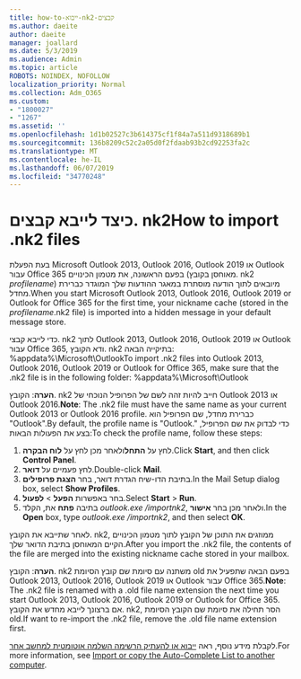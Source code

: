 ```yaml
---
title: how-to-ייבוא-nk2-קבצים
ms.author: daeite
author: daeite
manager: joallard
ms.date: 5/3/2019
ms.audience: Admin
ms.topic: article
ROBOTS: NOINDEX, NOFOLLOW
localization_priority: Normal
ms.collection: Adm_O365
ms.custom:
- "1800027"
- "1267"
ms.assetid: ''
ms.openlocfilehash: 1d1b02527c3b614375cf1f84a7a511d9318689b1
ms.sourcegitcommit: 136b8209c52c2a05d0f2fdaab93b2cd92253fa2c
ms.translationtype: MT
ms.contentlocale: he-IL
ms.lasthandoff: 06/07/2019
ms.locfileid: "34770248"
---
```

# <a name="how-to-import-nk2-files"></a><span data-ttu-id="cd9a9-102">כיצד לייבא קבצים. nk2</span><span class="sxs-lookup"><span data-stu-id="cd9a9-102">How to import .nk2 files</span></span> 

<span data-ttu-id="cd9a9-103">בעת הפעלת Microsoft Outlook 2013, Outlook 2016, Outlook 2019 או Outlook עבור Office 365 בפעם הראשונה, את מטמון הכינויים (מאוחסן בקובץ. nk2 *profilename*) מיובאים לתוך הודעה מוסתרת במאגר ההודעות שלך המוגדר כברירת מחדל.</span><span class="sxs-lookup"><span data-stu-id="cd9a9-103">When you start Microsoft Outlook 2013, Outlook 2016, Outlook 2019 or Outlook for Office 365 for the first time, your nickname cache (stored in the *profilename*.nk2 file) is imported into a hidden message in your default message store.</span></span>

<span data-ttu-id="cd9a9-104">כדי לייבא קבצי. nk2 לתוך Outlook 2013, Outlook 2016, Outlook 2019 או Outlook עבור Office 365, ודא הקובץ. nk2 בתיקייה הבאה: %appdata%\Microsoft\Outlook</span><span class="sxs-lookup"><span data-stu-id="cd9a9-104">To import .nk2 files into Outlook 2013, Outlook 2016, Outlook 2019 or Outlook for Office 365, make sure that the .nk2 file is in the following folder: %appdata%\Microsoft\Outlook</span></span>

<span data-ttu-id="cd9a9-105">**הערה**: הקובץ. nk2 חייב להיות זהה לשם של הפרופיל הנוכחי של Outlook 2013 או Outlook 2016.</span><span class="sxs-lookup"><span data-stu-id="cd9a9-105">**Note**: The .nk2 file must have the same name as your current Outlook 2013 or Outlook 2016 profile.</span></span> <span data-ttu-id="cd9a9-106">כברירת מחדל, שם הפרופיל הוא "Outlook".</span><span class="sxs-lookup"><span data-stu-id="cd9a9-106">By default, the profile name is "Outlook."</span></span> <span data-ttu-id="cd9a9-107">כדי לבדוק את שם הפרופיל, בצע את הפעולות הבאות:</span><span class="sxs-lookup"><span data-stu-id="cd9a9-107">To check the profile name, follow these steps:</span></span> 
1. <span data-ttu-id="cd9a9-108">לחץ על **התחל**ולאחר מכן לחץ על **לוח הבקרה**.</span><span class="sxs-lookup"><span data-stu-id="cd9a9-108">Click **Start**, and then click **Control Panel**.</span></span>
2. <span data-ttu-id="cd9a9-109">לחץ פעמיים על **דואר**.</span><span class="sxs-lookup"><span data-stu-id="cd9a9-109">Double-click **Mail**.</span></span>
3. <span data-ttu-id="cd9a9-110">בתיבת הדו-שיח הגדרת דואר, בחר **הצגת פרופילים**.</span><span class="sxs-lookup"><span data-stu-id="cd9a9-110">In the Mail Setup dialog box, select **Show Profiles**.</span></span>
4. <span data-ttu-id="cd9a9-111">בחר באפשרות **הפעל** > **לפעול**.</span><span class="sxs-lookup"><span data-stu-id="cd9a9-111">Select **Start** > **Run**.</span></span>
5. <span data-ttu-id="cd9a9-112">בתיבה **פתח** את, הקלד *outlook.exe /importnk2*, ולאחר מכן בחר **אישור**.</span><span class="sxs-lookup"><span data-stu-id="cd9a9-112">In the **Open** box, type *outlook.exe /importnk2*, and then select **OK**.</span></span> 

<span data-ttu-id="cd9a9-113">לאחר שתייבא את הקובץ. nk2, ממוזגים את התוכן של הקובץ לתוך מטמון הכינויים הקיים המאוחסן בתיבת הדואר שלך.</span><span class="sxs-lookup"><span data-stu-id="cd9a9-113">After you import the .nk2 file, the contents of the file are merged into the existing nickname cache stored in your mailbox.</span></span>

<span data-ttu-id="cd9a9-114">**הערה**: הקובץ. nk2 משתנה עם סיומת שם קובץ הסיומת old בפעם הבאה שתפעיל את Outlook 2013, Outlook 2016, Outlook 2019 או Outlook עבור Office 365.</span><span class="sxs-lookup"><span data-stu-id="cd9a9-114">**Note**: The .nk2 file is renamed with a .old file name extension the next time you start Outlook 2013, Outlook 2016, Outlook 2019 or Outlook for Office 365.</span></span> <span data-ttu-id="cd9a9-115">אם ברצונך לייבא מחדש את הקובץ. nk2, הסר תחילה את סיומת שם הקובץ הסיומת old.</span><span class="sxs-lookup"><span data-stu-id="cd9a9-115">If want to re-import the .nk2 file, remove the .old file name extension first.</span></span>

<span data-ttu-id="cd9a9-116">לקבלת מידע נוסף, ראה [ייבוא או להעתיק הרשימה השלמה אוטומטית למחשב אחר](https://support.microsoft.com/help/2806550/how-to-import-nk2-files-into-outlook%).</span><span class="sxs-lookup"><span data-stu-id="cd9a9-116">For more information, see [Import or copy the Auto-Complete List to another computer](https://support.microsoft.com/help/2806550/how-to-import-nk2-files-into-outlook%).</span></span>